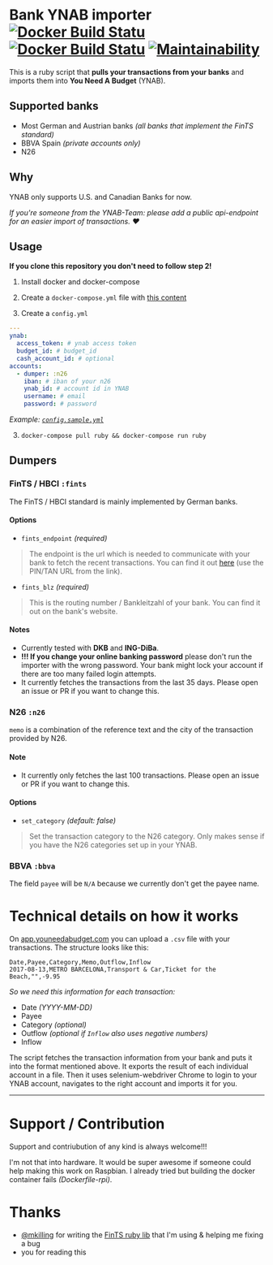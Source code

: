 # Bank YNAB importer [![Docker Build Statu](https://img.shields.io/docker/pulls/schurig/ynab-bank-importer.svg)](https://hub.docker.com/r/schurig/ynab-bank-importer/) [![Docker Build Statu](https://img.shields.io/docker/build/schurig/ynab-bank-importer.svg)](https://hub.docker.com/r/schurig/ynab-bank-importer/builds/) [![Maintainability](https://api.codeclimate.com/v1/badges/4367cde9c1b522b4bcbe/maintainability)](https://codeclimate.com/github/schurig/ynab-bank-importer/maintainability)

This is a ruby script that **pulls your transactions from your banks** and imports them into **You Need A Budget** (YNAB).

## Supported banks

* Most German and Austrian banks _(all banks that implement the FinTS standard)_
* BBVA Spain _(private accounts only)_
* N26

## Why

YNAB only supports U.S. and Canadian Banks for now.

_If you're someone from the YNAB-Team: please add a public api-endpoint for an easier import of transactions. ❤️_

## Usage

**If you clone this repository you don't need to follow step 2!**

1. Install docker and docker-compose

2. Create a `docker-compose.yml` file with [this content](https://raw.githubusercontent.com/schurig/ynab-bank-importer/master/docker-compose.yml)

3. Create a `config.yml`

```yaml
---
ynab:
  access_token: # ynab access token
  budget_id: # budget_id
  cash_account_id: # optional
accounts:
  - dumper: :n26
    iban: # iban of your n26
    ynab_id: # account id in YNAB
    username: # email
    password: # password
```

_Example: [`config.sample.yml`](https://github.com/schurig/ynab-bank-importer/blob/master/config.sample.yml)_

3. `docker-compose pull ruby && docker-compose run ruby`

## Dumpers

### FinTS / HBCI `:fints`

The FinTS / HBCI standard is mainly implemented by German banks.

#### Options

* `fints_endpoint` _(required)_

> The endpoint is the url which is needed to communicate with your bank to fetch the recent transactions. You can find it out [here](https://www.hbci-zka.de/institute/institut_auswahl.htm) (use the PIN/TAN URL from the link).

* `fints_blz` _(required)_

> This is the routing number / Bankleitzahl of your bank. You can find it out on the bank's website.

#### Notes

* Currently tested with **DKB** and **ING-DiBa**.
* **!!! If you change your online banking password** please don't run the importer with the wrong password. Your bank might lock your account if there are too many failed login attempts.
* It currently fetches the transactions from the last 35 days. Please open an issue or PR if you want to change this.

### N26 `:n26`

`memo` is a combination of the reference text and the city of the transaction provided by N26.

#### Note

* It currently only fetches the last 100 transactions. Please open an issue or PR if you want to change this.

#### Options

* `set_category` _(default: false)_

> Set the transaction category to the N26 category. Only makes sense if you have the N26 categories set up in your YNAB.

### BBVA `:bbva`

The field `payee` will be `N/A` because we currently don't get the payee name.

# Technical details on how it works

On [app.youneedabudget.com](https://app.youneedabudget.com) you can upload a `.csv` file with your transactions. The structure looks like this:

```csv
Date,Payee,Category,Memo,Outflow,Inflow
2017-08-13,METRO BARCELONA,Transport & Car,Ticket for the Beach,"",-9.95
```

*So we need this information for each transaction:*

* Date _(YYYY-MM-DD)_
* Payee
* Category _(optional)_
* Outflow _(optional *if `Inflow` also uses negative numbers*)_
* Inflow

The script fetches the transaction information from your bank and puts it into the format mentioned above.
It exports the result of each individual account in a file. Then it uses selenium-webdriver Chrome to login to your YNAB account, navigates to the right account and imports it for you.

____________________

# Support / Contribution

Support and contriubution of any kind is always welcome!!!

I'm not that into hardware. It would be super awesome if someone could help making this work on Raspbian. I already tried but building the docker container fails _(Dockerfile-rpi)_.

# Thanks

* [@mkilling](https://github.com/mkilling) for writing the [FinTS ruby lib](https://github.com/playtestcloud/ruby_fints) that I'm using & helping me fixing a bug
* you for reading this

